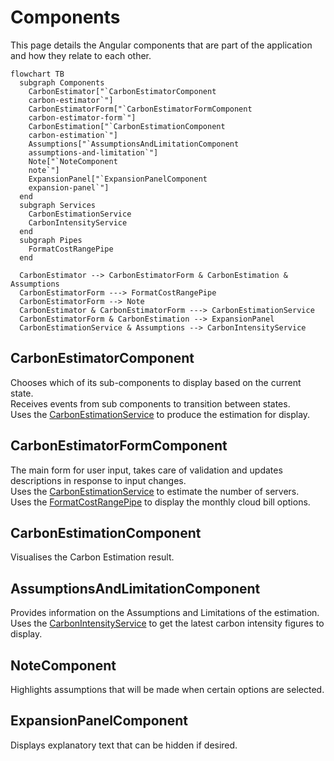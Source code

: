 # Components

This page details the Angular components that are part of the application and how they relate to each other.

```mermaid
flowchart TB
  subgraph Components
    CarbonEstimator["`CarbonEstimatorComponent
    carbon-estimator`"]
    CarbonEstimatorForm["`CarbonEstimatorFormComponent
    carbon-estimator-form`"]
    CarbonEstimation["`CarbonEstimationComponent
    carbon-estimation`"]
    Assumptions["`AssumptionsAndLimitationComponent
    assumptions-and-limitation`"]
    Note["`NoteComponent
    note`"]
    ExpansionPanel["`ExpansionPanelComponent
    expansion-panel`"]
  end
  subgraph Services
    CarbonEstimationService
    CarbonIntensityService
  end
  subgraph Pipes
    FormatCostRangePipe
  end

  CarbonEstimator --> CarbonEstimatorForm & CarbonEstimation & Assumptions
  CarbonEstimatorForm ---> FormatCostRangePipe
  CarbonEstimatorForm --> Note
  CarbonEstimator & CarbonEstimatorForm ---> CarbonEstimationService
  CarbonEstimatorForm & CarbonEstimation --> ExpansionPanel
  CarbonEstimationService & Assumptions --> CarbonIntensityService
```

## CarbonEstimatorComponent

Chooses which of its sub-components to display based on the current state.  
Receives events from sub components to transition between states.  
Uses the [CarbonEstimationService](services.md#carbonestimationservice) to produce the estimation for display.

## CarbonEstimatorFormComponent

The main form for user input, takes care of validation and updates descriptions in response to input changes.  
Uses the [CarbonEstimationService](services.md#carbonestimationservice) to estimate the number of servers.  
Uses the [FormatCostRangePipe](pipes.md#formatcostrangepipe) to display the monthly cloud bill options.

## CarbonEstimationComponent

Visualises the Carbon Estimation result.

## AssumptionsAndLimitationComponent

Provides information on the Assumptions and Limitations of the estimation.  
Uses the [CarbonIntensityService](services.md#carbonintensityservice) to get the latest carbon intensity figures to display.

## NoteComponent

Highlights assumptions that will be made when certain options are selected.

## ExpansionPanelComponent

Displays explanatory text that can be hidden if desired.

